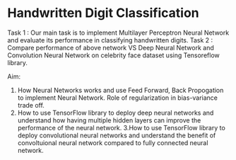 
# Handwritten Digit Classification

Task 1 : Our main task is to implement Multilayer Perceptron Neural Network and evaluate its performance in classifying handwritten digits. 
Task 2 : Compare performance of above network VS Deep Neural Network and Convolution Neural Network on celebrity face dataset using Tensoreflow library.

Aim: 
1. How Neural Networks works and use Feed Forward, Back Propogation to implement Neural Network. Role of regularization in bias-variance trade off. 
2. How to use TensorFlow library to deploy deep neural networks and understand how having multiple hidden layers can improve the performance of the neural network.
3.How to use TensorFlow library to deploy convolutional neural networks and understand the benefit of convoltuional neural network compared to fully connected neural network.

